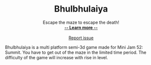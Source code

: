 <h1 align="center">Bhulbhulaiya</h1>
<p align="center">
    Escape the maze to escape the death!
  <br>
  <a href="#"><strong> -- Learn more -- </strong></a>
  <br>
  <br>
   <a href="https://github.com/Chaitanyassr/Bhulbhulaiya/issues/new">Report issue</a>
</p>

Bhulbhulaiya is a multi platform semi-3d game made for Mini Jam 52: Summit.
You have to get out of the maze in the limited time period. The difficulty of the game will increase with rise in level.
